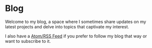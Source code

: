 # Blog

Welcome to my blog, a space where I sometimes share updates on my latest projects and delve into topics that captivate my interest.

I also have a [Atom/RSS Feed](/atom.xml) if you prefer to follow my blog that way or want to subscribe to it.

<ArticleList />

<script setup lang="ts">
import ArticleList from '../.vitepress/theme/ArticleList.vue'
</script>
